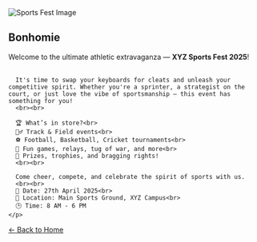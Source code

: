 <div class="container">
  <img src="https://i.imgur.com/VynLUp4.jpeg" alt="Sports Fest Image" />
  <div class="description">
    <h2>Bonhomie </h2>
    <p>
      Welcome to the ultimate athletic extravaganza — <strong>XYZ Sports Fest 2025</strong>!<br><br>

      It's time to swap your keyboards for cleats and unleash your competitive spirit. Whether you're a sprinter, a strategist on the court, or just love the vibe of sportsmanship — this event has something for you!
      <br><br>

      🏆 What’s in store?<br>
      🏃‍♂️ Track & Field events<br>
      ⚽ Football, Basketball, Cricket tournaments<br>
      🎯 Fun games, relays, tug of war, and more<br>
      🥇 Prizes, trophies, and bragging rights!
      <br><br>

      Come cheer, compete, and celebrate the spirit of sports with us.
      <br><br>
      📅 Date: 27th April 2025<br>
      📍 Location: Main Sports Ground, XYZ Campus<br>
      🕒 Time: 8 AM - 6 PM
    </p>
  </div>
  <a class="back-btn" href="https://beasponsor.carrd.co/">← Back to Home</a>
</div>
